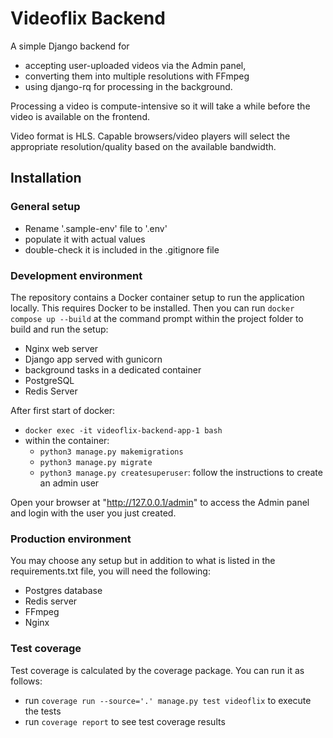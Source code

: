 # Videoflix Backend

A simple Django backend for
- accepting user-uploaded videos via the Admin panel,
- converting them into multiple resolutions with FFmpeg
- using django-rq for processing in the background.

Processing a video is compute-intensive so it will take a while before the video is available on the frontend.

Video format is HLS. Capable browsers/video players will select the appropriate resolution/quality based on the available bandwidth.

## Installation

### General setup

- Rename '.sample-env' file to '.env'
- populate it with actual values
- double-check it is included in the .gitignore file

### Development environment

The repository contains a Docker container setup to run the application locally. This requires Docker to be installed. Then you can run `docker compose up --build` at the command prompt within the project folder to build and run the setup:

- Nginx web server
- Django app served with gunicorn
- background tasks in a dedicated container
- PostgreSQL
- Redis Server

After first start of docker:
- `docker exec -it videoflix-backend-app-1 bash`
- within the container:
    - `python3 manage.py makemigrations`
    - `python3 manage.py migrate`
    - `python3 manage.py createsuperuser`: follow the instructions to create an admin user

Open your browser at "http://127.0.0.1/admin" to access the Admin panel and login with the user you just created.

### Production environment

You may choose any setup but in addition to what is listed in the requirements.txt file, you will need the following:
- Postgres database
- Redis server
- FFmpeg
- Nginx

### Test coverage

Test coverage is calculated by the coverage package. You can run it as follows:
- run `coverage run --source='.' manage.py test videoflix` to execute the tests
- run `coverage report` to see test coverage results